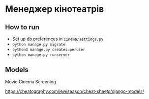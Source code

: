 # Менеджер кінотеатрів

## How to run

- Set up db preferences in `cinema/settings.py`
- `python manage.py migrate`
- `python3 manage.py createsuperuser`
- `python manage.py runserver`

## Models

Movie
Cinema
Screening

https://cheatography.com/lewiseason/cheat-sheets/django-models/